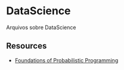 # DataScience
Arquivos sobre DataScience

## Resources

- [Foundations of Probabilistic Programming](https://www.cambridge.org/core/books/foundations-of-probabilistic-programming/819623B1B5B33836476618AC0621F0EE)
